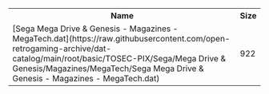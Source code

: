 <table>
<tr><th>Name</th><th>Size</th></tr>
<tr><td>
[Sega Mega Drive & Genesis - Magazines - MegaTech.dat](https://raw.githubusercontent.com/open-retrogaming-archive/dat-catalog/main/root/basic/TOSEC-PIX/Sega/Mega Drive & Genesis/Magazines/MegaTech/Sega Mega Drive & Genesis - Magazines - MegaTech.dat)
</td><td>922</td></tr>
</table>

